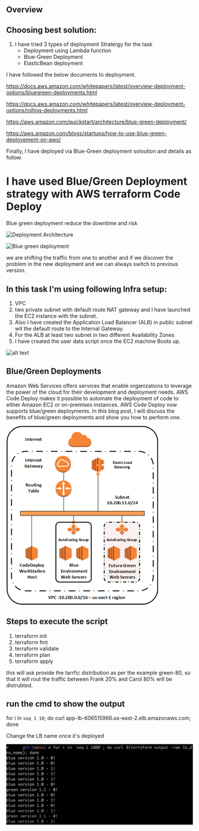## Overview

## Choosing best solution:
1. I have tried 3 types of deployment Stratergy for the task
     * Deployment using Lambda function 
     * Blue-Green Deployment 
     * ElasticBean deployment 

 
I have followed the below documents to deployment. 

 https://docs.aws.amazon.com/whitepapers/latest/overview-deployment-options/bluegreen-deployments.html

 https://docs.aws.amazon.com/whitepapers/latest/overview-deployment-options/rolling-deployments.html

 https://aws.amazon.com/quickstart/architecture/blue-green-deployment/

 https://aws.amazon.com/blogs/startups/how-to-use-blue-green-deployement-on-aws/

Finally, I have deployed via Blue-Green deployment soloution and details as follow. 

# I have used Blue/Green Deployment strategy with AWS terraform Code Deploy
Blue green deployment reduce the downtime and risk

<img width="373" alt="Deployment Architecture" src="https://github.com/niroopbs/AWS-service-deployment/assets/50316430/bce884cd-bc06-4edf-9b89-0db8ed334228">

![Blue green deployment](https://github.com/niroopbs/AWS-service-deployment/assets/50316430/971adff4-5347-4a05-af1b-855fcf431ca8)



we are shifting the traffic from one to another and if we discover the problem in the new deployment and we can always switch to previous version. 

## In this task I'm using following Infra setup:
1. VPC
2. two private subnet with default route NAT gateway and I have launched the EC2 instance with the subnet. 
3. Also I have created the Application Load Balancer (ALB) in public subnet wit the default route to the Internal Gateway. 
4. For the ALB at least two subnet in two different Availability Zones
5. I have created the user data script once the EC2 machine Boots up. 

![alt text](https://github.com/[username]/[reponame]/blob/[branch]/image.jpg?raw=true)

 ## Blue/Green Deployments 
Amazon Web Services offers services that enable organizations to leverage the power of the cloud for their development and deployment needs. AWS Code Deploy makes it possible to automate the deployment of code to either Amazon EC2 or on-premises instances. AWS Code Deploy now supports blue/green deployments. In this blog post, I will discuss the benefits of blue/green deployments and show you how to perform one.

![Alt text](image.png)

## Steps to execute the script
1. terraform init
2. terraform fmt
3. terraform validate 
4. terraform plan
5. terraform apply 

this will ask provide the tarrfic distribution as per the example green-80, so that it will rout the traffic between Frank 20% and Carol 80% will be distrubted. 

## run the cmd to show the output
for i in `seq 1 10`; do curl app-lb-606515966.us-east-2.elb.amazonaws.com; done

Change the LB name once it's deployed

![Alt text](output.jpg)


